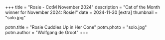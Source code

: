 +++
title = "Rosie - CotM November 2024"
description = "Cat of the Month winner for November 2024: Rosie!"
date =  2024-11-30
[extra]
thumbnail = "solo.jpg"

potm.title = "Rosie Cuddles Up in Her Cone"
potm.photo = "solo.jpg"
potm.author = "Wolfgang de Groot"
+++
